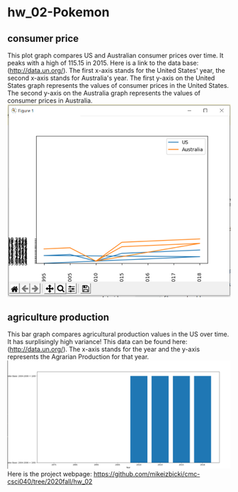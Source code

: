 # hw_02-Pokemon
## consumer price
This plot graph compares US and Australian consumer prices over time. It peaks with a high of 115.15 in 2015. Here is a link to the data base: (http://data.un.org/). The first x-axis stands for the United States' year, the second x-axis stands for Australia's year. The first y-axis on the United States graph represents the values of consumer prices in the United States. The second y-axis on the Australia graph represents the values of consumer prices in Australia.
![Graph1](https://github.com/ZacDavis0-159910538/hw_02-Pokemon/blob/main/Capture1.PNG)
## agriculture production
This bar graph compares agricultural production values in the US over time. It has surplisingly high variance! This data can be found here: (http://data.un.org/). The x-axis stands for the year and the y-axis represents the Agrarian Production for that year.
![Graph2](https://github.com/ZacDavis0-159910538/hw_02-Pokemon/blob/main/Capture2.PNG)
Here is the project webpage: https://github.com/mikeizbicki/cmc-csci040/tree/2020fall/hw_02
